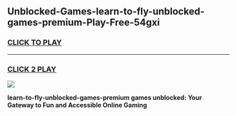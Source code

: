 
## Unblocked-Games-learn-to-fly-unblocked-games-premium-Play-Free-54gxi
<h3>
<a href="https://premium76.site?title=learn-to-fly-unblocked-games-premium&ref=18A">CLICK TO PLAY</a></h3>
<hr>

<h3>
<a href="https://premium76.site?title=learn-to-fly-unblocked-games-premium&ref=18A">CLICK 2 PLAY</a>
  
</h3>

<a href="https://premium76.site?title=learn-to-fly-unblocked-games-premium&ref=18A"><img src="https://clearcache.store/games.png"></a>


**learn-to-fly-unblocked-games-premium games unblocked: Your Gateway to Fun and Accessible Online Gaming**
